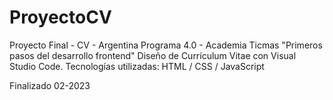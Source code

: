 # ProyectoCV
Proyecto Final - CV - Argentina Programa 4.0 - Academia Ticmas "Primeros pasos del desarrollo frontend"
Diseño de Currículum Vitae con Visual Studio Code.
Tecnologías utilizadas: HTML / CSS / JavaScript

Finalizado 02-2023
